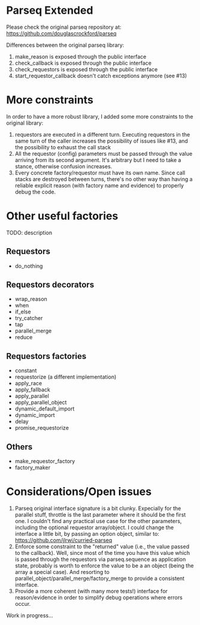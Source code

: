 # Parseq Extended

Please check the original parseq repository at: https://github.com/douglascrockford/parseq

Differences between the original parseq library:

1. make\_reason is exposed through the public interface
1. check\_callback is exposed through the public interface
1. check\_requestors is exposed through the public interface
1. start\_requestor\_callback doesn't catch exceptions anymore (see #13)

# More constraints

In order to have a more robust library, I added some more constraints to the original library:

1. requestors are executed in a different turn. Executing requestors in the same turn of the caller increases the possibility of issues like #13, and the possibility to exhaust the call stack
1. All the requestor (config) parameters must be passed through the value arriving from its second argument. It's arbitrary but I need to take a stance, otherwise confusion increases.
1. Every concrete factory/requestor must have its own name. Since call stacks are destroyed between turns, there's no other way than having a reliable explicit reason (with factory name and evidence) to properly debug the code.


# Other useful factories

TODO: description

## Requestors
- do\_nothing

## Requestors decorators
- wrap\_reason
- when
- if\_else
- try\_catcher
- tap
- parallel\_merge
- reduce

## Requestors factories
- constant
- requestorize (a different implementation)
- apply\_race
- apply\_fallback
- apply\_parallel
- apply\_parallel\_object
- dynamic\_default\_import
- dynamic\_import
- delay
- promise\_requestorize

## Others
- make\_requestor\_factory
- factory\_maker

# Considerations/Open issues

1. Parseq original interface signature is a bit clunky. Expecially for the parallel stuff, throttle is the last parameter where it should be the first one. I couldn't find any practical use case for the other parameters, including the optional requestor array/object.  I could change the interface a little bit, by passing an option object, similar to: https://github.com/jlrwi/curried-parseq
1. Enforce some constraint to the "returned" value (i.e., the value passed to the callback). Well, since most of the time you have this value which is passed through the requestors via parseq.sequence as application state, probably is worth to enforce the value to be a an object (being the array a special case). And resorting to parallel\_object/parallel\_merge/factory\_merge to provide a consistent interface.
1. Provide a more coherent (with many more tests!) interface for reason/evidence in order to simplify debug operations where errors occur.

Work in progress...
